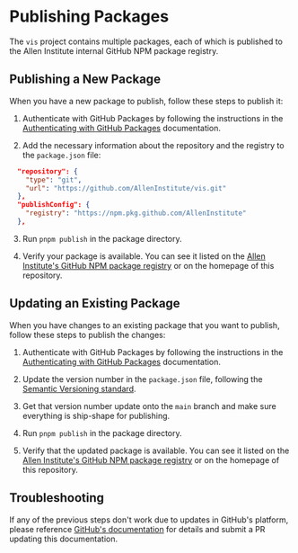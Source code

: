 # Publishing Packages

The `vis` project contains multiple packages, each of which is published to the Allen Institute internal GitHub NPM package registry.

## Publishing a New Package

When you have a new package to publish, follow these steps to publish it:

1. Authenticate with GitHub Packages by following the instructions in the [Authenticating with GitHub Packages](authenticating.md) documentation.

2. Add the necessary information about the repository and the registry to the `package.json` file:

```json
  "repository": {
    "type": "git",
    "url": "https://github.com/AllenInstitute/vis.git"
  },
  "publishConfig": {
    "registry": "https://npm.pkg.github.com/AllenInstitute"
  },
```

3. Run `pnpm publish` in the package directory.

4. Verify your package is available. You can see it listed on the [Allen Institute's GitHub NPM package registry](https://github.com/orgs/AllenInstitute/packages) or on the homepage of this repository.

## Updating an Existing Package

When you have changes to an existing package that you want to publish, follow these steps to publish the changes:

1. Authenticate with GitHub Packages by following the instructions in the [Authenticating with GitHub Packages](authenticating.md) documentation.

2. Update the version number in the `package.json` file, following the [Semantic Versioning standard](https://semver.org/).

3. Get that version number update onto the `main` branch and make sure everything is ship-shape for publishing.

4. Run `pnpm publish` in the package directory.

5. Verify that the updated package is available. You can see it listed on the [Allen Institute's GitHub NPM package registry](https://github.com/orgs/AllenInstitute/packages) or on the homepage of this repository.

## Troubleshooting

If any of the previous steps don't work due to updates in GitHub's platform, please reference [GitHub's documentation](https://docs.github.com/en/packages/working-with-a-github-packages-registry/working-with-the-npm-registry) for details and submit a PR updating this documentation.
